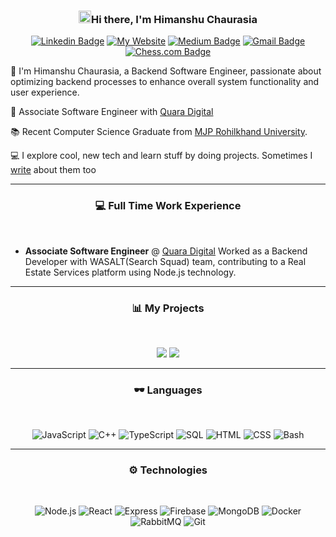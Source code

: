 <!-- Header section -->

<h3 align="center"><img src = "https://raw.githubusercontent.com/MartinHeinz/MartinHeinz/master/wave.gif" width = 20px>Hi there, I'm Himanshu Chaurasia</h3>

<!-- Badges + Links section -->

<p align="center">
    <a href="https://www.linkedin.com/in/himanshu-chaurasia/"><img src="https://img.shields.io/badge/-blue?style=flat-square&logo=Linkedin&logoColor=white&link=https://www.linkedin.com/in/himanshu-chaurasia/" alt="Linkedin Badge"></a>
    <a href="http://himanshuchaurasia.info/"><img src="https://img.shields.io/badge/Portfolio-8A2BE2" alt="My Website"></a>
    <a href="https://medium.com/@HimaCOD"><img src="https://img.shields.io/badge/-@HimanCOD-03a57a?style=flat-square&labelColor=000000&logo=Medium&link=https://medium.com/@HimaCOD/" alt="Medium Badge"></a>
    <a href="mailto:himanshuchaurasia2k@gmail.com"><img src="https://img.shields.io/badge/-Gmail-c14438?style=flat-square&logo=Gmail&logoColor=white&link=mailto:himanshuchaurasia2k@gmail.com" alt="Gmail Badge"></a>
    <a href="https://www.chess.com/member/HimansChess">
  <img src="https://img.shields.io/badge/-Chess.com-44B581?style=flat-square&logo=chess.com&logoColor=white" alt="Chess.com Badge">
</a>

  
</p>


🚀 I'm Himanshu Chaurasia, a Backend Software Engineer, passionate about optimizing backend processes to enhance overall system functionality and user experience.

💼 Associate Software Engineer with [Quara Digital](https://quaradigital.com/)

📚 Recent Computer Science Graduate from [MJP Rohilkhand University](https://www.mjpru.ac.in/).

💻 I explore cool, new tech and learn stuff by doing projects. Sometimes I [write](https://medium.com/@HimaCOD) about them too


-------

<h3 align="center">💻 Full Time Work Experience </h3>
<br>

- **Associate Software Engineer** @ [Quara Digital](https://quaradigital.com/) Worked as a Backend Developer with WASALT(Search Squad) team,
contributing to a Real Estate Services platform using Node.js technology. 

-------

<h3 align="center">📊 My Projects</h3>

<br>

<p align="center">
    <a href="https://github.com/Himanshu-gse/Ecommerce-Nodejs"><img src="https://github-readme-stats.vercel.app/api/pin/?username=Himanshu-gse&repo=Ecommerce-Nodejs"></a>
    <a href="https://github.com/Himanshu-gse/FoodHut"><img src="https://github-readme-stats.vercel.app/api/pin/?username=Himanshu-gse&repo=FoodHut"></a>
</p>

-------

<h3 align="center">🕶 Languages</h3>
<br>

<div align="center">

![JavaScript](https://img.shields.io/badge/-JavaScript-000?&logo=JavaScript)
![C++](https://img.shields.io/badge/-C++-000?&logo=c%2b%2b&logoColor=00599C)
![TypeScript](https://img.shields.io/badge/-TypeScript-000?&logo=TypeScript)
![SQL](https://img.shields.io/badge/-SQL-000?&logo=MySQL)
![HTML](https://img.shields.io/badge/-HTML-000?&logo=html5)
![CSS](https://img.shields.io/badge/-CSS-000?&logo=css3)
![Bash](https://img.shields.io/badge/-Bash-000?&logo=gnubash)

</div>

-------

<h3 align="center">⚙ Technologies</h3>
<br>

<div align="center">

![Node.js](https://img.shields.io/badge/-Node.js-000?&logo=nodedotjs)
![React](https://img.shields.io/badge/-React-000?&logo=react)
![Express](https://img.shields.io/badge/-Express-000?&logo=express)
![Firebase](https://img.shields.io/badge/-Firebase-000?&logo=firebase)
![MongoDB](https://img.shields.io/badge/-MongoDB-000?&logo=mongodb)
![Docker](https://img.shields.io/badge/-Docker-000?&logo=docker)
![RabbitMQ](https://img.shields.io/badge/-RabbitMQ-000?&logo=rabbitmq)
![Git](https://img.shields.io/badge/-Git-000?&logo=git)

</div>

<!-- GitHub section: END -->
